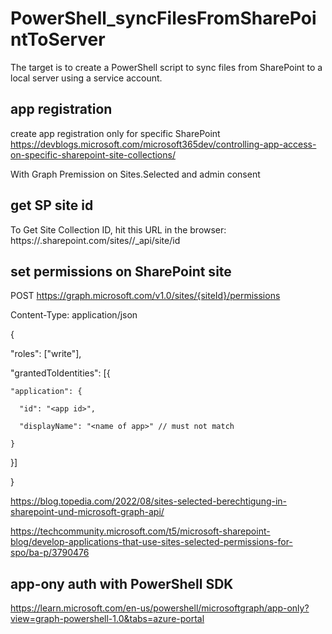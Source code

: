 # PowerShell_syncFilesFromSharePointToServer

The target is to create a PowerShell script to sync files from SharePoint to a local server using a service account.

## app registration

create app registration only for specific SharePoint
https://devblogs.microsoft.com/microsoft365dev/controlling-app-access-on-specific-sharepoint-site-collections/

With Graph Premission on Sites.Selected
and admin consent

## get SP site id

To Get Site Collection ID, hit this URL in the browser: https://<tenant>.sharepoint.com/sites/<site-url>/\_api/site/id

## set permissions on SharePoint site

POST https://graph.microsoft.com/v1.0/sites/{siteId}/permissions

Content-Type: application/json

{

"roles": ["write"],

"grantedToIdentities": [{

    "application": {

      "id": "<app id>",

      "displayName": "<name of app>" // must not match

    }

}]

}

https://blog.topedia.com/2022/08/sites-selected-berechtigung-in-sharepoint-und-microsoft-graph-api/

https://techcommunity.microsoft.com/t5/microsoft-sharepoint-blog/develop-applications-that-use-sites-selected-permissions-for-spo/ba-p/3790476

## app-ony auth with PowerShell SDK

https://learn.microsoft.com/en-us/powershell/microsoftgraph/app-only?view=graph-powershell-1.0&tabs=azure-portal
